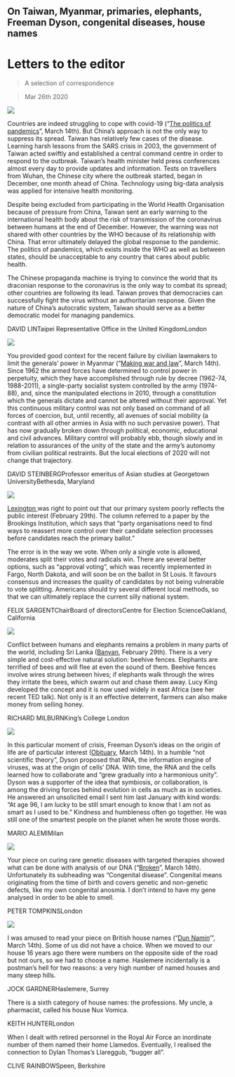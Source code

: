 ## On Taiwan, Myanmar, primaries, elephants, Freeman Dyson, congenital diseases, house names

# Letters to the editor

> A selection of correspondence

> Mar 26th 2020

![](./images/20200314_LDD001_0.jpg)

Countries are indeed struggling to cope with covid-19 (“[The politics of pandemics](https://www.economist.com//leaders/2020/03/12/the-politics-of-pandemics)”, March 14th). But China’s approach is not the only way to suppress its spread. Taiwan has relatively few cases of the disease. Learning harsh lessons from the SARS crisis in 2003, the government of Taiwan acted swiftly and established a central command centre in order to respond to the outbreak. Taiwan’s health minister held press conferences almost every day to provide updates and information. Tests on travellers from Wuhan, the Chinese city where the outbreak started, began in December, one month ahead of China. Technology using big-data analysis was applied for intensive health monitoring.

Despite being excluded from participating in the World Health Organisation because of pressure from China, Taiwan sent an early warning to the international health body about the risk of transmission of the coronavirus between humans at the end of December. However, the warning was not shared with other countries by the WHO because of its relationship with China. That error ultimately delayed the global response to the pandemic. The politics of pandemics, which exists inside the WHO as well as between states, should be unacceptable to any country that cares about public health.

The Chinese propaganda machine is trying to convince the world that its draconian response to the coronavirus is the only way to combat its spread; other countries are following its lead. Taiwan proves that democracies can successfully fight the virus without an authoritarian response. Given the nature of China’s autocratic system, Taiwan should serve as a better democratic model for managing pandemics.

DAVID LINTaipei Representative Office in the United KingdomLondon

![](./images/20200314_ASP003.jpg)

You provided good context for the recent failure by civilian lawmakers to limit the generals’ power in Myanmar (“[Making war and law](https://www.economist.com//asia/2020/03/12/myanmars-army-blocks-constitutional-reforms)”, March 14th). Since 1962 the armed forces have determined to control power in perpetuity, which they have accomplished through rule by decree (1962-74, 1988-2011), a single-party socialist system controlled by the army (1974-88), and, since the manipulated elections in 2010, through a constitution which the generals dictate and cannot be altered without their approval. Yet this continuous military control was not only based on command of all forces of coercion, but, until recently, all avenues of social mobility (a contrast with all other armies in Asia with no such pervasive power). That has now gradually broken down through political, economic, educational and civil advances. Military control will probably ebb, though slowly and in relation to assurances of the unity of the state and the army’s autonomy from civilian political restraints. But the local elections of 2020 will not change that trajectory.

DAVID STEINBERGProfessor emeritus of Asian studies at Georgetown UniversityBethesda, Maryland

![](./images/20200229_USD000.jpg)

[Lexington ](https://www.economist.com//united-states/2020/02/29/the-primary-problem)was right to point out that our primary system poorly reflects the public interest (February 29th). The column referred to a paper by the Brookings Institution, which says that “party organisations need to find ways to reassert more control over their candidate selection processes before candidates reach the primary ballot.”

The error is in the way we vote. When only a single vote is allowed, moderates split their votes and radicals win. There are several better options, such as “approval voting”, which was recently implemented in Fargo, North Dakota, and will soon be on the ballot in St Louis. It favours consensus and increases the quality of candidates by not being vulnerable to vote splitting. Americans should try several different local methods, so that we can ultimately replace the current silly national system.

FELIX SARGENTChairBoard of directorsCentre for Election ScienceOakland, California

![](./images/20200229_ASD001.jpg)

Conflict between humans and elephants remains a problem in many parts of the world, including Sri Lanka ([Banyan](https://www.economist.com//asia/2020/02/27/of-all-sri-lankas-conflicts-the-one-with-elephants-is-the-oldest), February 29th). There is a very simple and cost-effective natural solution: beehive fences. Elephants are terrified of bees and will flee at even the sound of them. Beehive fences involve wires strung between hives; if elephants walk through the wires they irritate the bees, which swarm out and chase them away. Lucy King developed the concept and it is now used widely in east Africa (see her recent TED talk). Not only is it an effective deterrent, farmers can also make money from selling honey.

RICHARD MILBURNKing’s College London

![](./images/20200314_OBP001.jpg)

In this particular moment of crisis, Freeman Dyson’s ideas on the origin of life are of particular interest ([Obituary](https://www.economist.com//obituary/2020/03/12/freeman-dyson-died-on-february-28th), March 14th). In a humble “not scientific theory”, Dyson proposed that RNA, the information engine of viruses, was at the origin of cells’ DNA. With time, the RNA and the cells learned how to collaborate and “grew gradually into a harmonious unity”. Dyson was a supporter of the idea that symbiosis, or collaboration, is among the driving forces behind evolution in cells as much as in societies. He answered an unsolicited email I sent him last January with kind words: “At age 96, I am lucky to be still smart enough to know that I am not as smart as I used to be.” Kindness and humbleness often go together. He was still one of the smartest people on the planet when he wrote those words.

MARIO ALEMIMilan

![](./images/20200314_TQD004.jpg)

Your piece on curing rare genetic diseases with targeted therapies showed what can be done with analysis of our DNA (“[Broken](https://www.economist.com//technology-quarterly/2020/03/12/congenital-diseases-reveal-a-lot-about-human-biology)”, March 14th). Unfortunately its subheading was “Congenital disease”. Congenital means originating from the time of birth and covers genetic and non-genetic defects, like my own congenital anosmia. I don’t intend to have my gene analysed in order to be able to smell.

PETER TOMPKINSLondon

![](./images/20200314_BRD002.jpg)

I was amused to read your piece on British house names (“[Dun Namin](https://www.economist.com//britain/2020/03/12/why-britons-house-names-reflect-their-class-anxieties)’”, March 14th). Some of us did not have a choice. When we moved to our house 16 years ago there were numbers on the opposite side of the road but not ours, so we had to choose a name. Haslemere incidentally is a postman’s hell for two reasons: a very high number of named houses and many steep hills.

JOCK GARDNERHaslemere, Surrey

There is a sixth category of house names: the professions. My uncle, a pharmacist, called his house Nux Vomica.

KEITH HUNTERLondon

When I dealt with retired personnel in the Royal Air Force an inordinate number of them named their home Llamedos. Eventually, I realised the connection to Dylan Thomas’s Llareggub, “bugger all”.

CLIVE RAINBOWSpeen, Berkshire